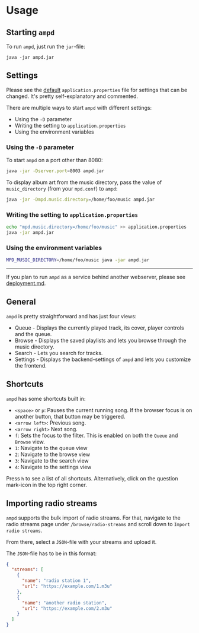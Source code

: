 # Usage

## Starting `ampd`

To run `ampd`, just run the `jar`-file:

```shell script
java -jar ampd.jar
```

## Settings

Please see the
[default](https://github.com/rain0r/ampd/blob/master/src/main/resources/application.properties)
`application.properties` file for settings that can be changed. It's pretty self-explanatory and commented.

There are multiple ways to start `ampd` with different settings:

* Using the `-D` parameter
* Writing the setting to `application.properties`
* Using the environment variables

### Using the `-D` parameter

To start `ampd` on a port other than 8080:

```sh
java -jar -Dserver.port=8003 ampd.jar
```

To display album art from the music directory, pass the value of `music_directory` (from your `mpd.conf`) to `ampd`:

```sh
java -jar -Dmpd.music.directory=/home/foo/music ampd.jar
```

### Writing the setting to `application.properties`

```sh
echo "mpd.music.directory=/home/foo/music" >> application.properties
java -jar ampd.jar
```

### Using the environment variables

```sh
MPD_MUSIC_DIRECTORY=/home/foo/music java -jar ampd.jar
```

---

If you plan to run `ampd` as a service behind another webserver, please see [deployment.md](deployment.md).

## General

`ampd` is pretty straightforward and has just four views:

* Queue - Displays the currently played track, its cover, player controls and the queue.
* Browse - Displays the saved playlists and lets you browse through the music directory.
* Search - Lets you search for tracks.
* Settings - Displays the backend-settings of `ampd` and lets you customize the frontend.

## Shortcuts

`ampd` has some shortcuts built in:

* `<space>` or `p`: Pauses the current running song. If the browser focus is on another button, that button may be
  triggered.
* `<arrow left>`: Previous song.
* `<arrow right>` Next song.
* `f`: Sets the focus to the filter. This is enabled on both the `Queue` and `Browse` view.
* `1`: Navigate to the queue view
* `2`: Navigate to the browse view
* `3`: Navigate to the search view
* `4`: Navigate to the settings view

Press `h` to see a list of all shortcuts. Alternatively, click on the question mark-icon in the top right corner.

## Importing radio streams

`ampd` supports the bulk import of radio streams. For that, navigate to the radio streams page
under `/browse/radio-streams` and scroll down to `Import radio streams`.

From there, select a `JSON`-file with your streams and upload it.

The `JSON`-file has to be in this format:

```json
{
  "streams": [
    {
      "name": "radio station 1",
      "url": "https://example.com/1.m3u"
    },
    {
      "name": "another radio station",
      "url": "https://example.com/2.m3u"
    }
  ]
}
```